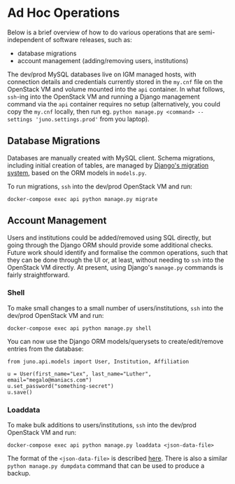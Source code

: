 # Ad Hoc Operations

Below is a brief overview of how to do various operations that are semi-independent of software releases, such as:
- database migrations
- account management (adding/removing users, institutions)

The dev/prod MySQL databases live on IGM managed hosts, with connection details and credentials currently stored in the `my.cnf` file on the OpenStack VM and volume mounted into the `api` container. In what follows, `ssh`-ing into the OpenStack VM and running a Django management command via the `api` container requires no setup (alternatively, you could copy the `my.cnf` locally, then run eg. `python manage.py <command> --settings 'juno.settings.prod'` from you laptop).

## Database Migrations
Databases are manually created with MySQL client. Schema migrations, including initial creation of tables, are managed by [Django's migration system](https://docs.djangoproject.com/en/3.1/topics/migrations/), based on the ORM models in `models.py`.

To run migrations, `ssh` into the dev/prod OpenStack VM and run:
```
docker-compose exec api python manage.py migrate
```

## Account Management
Users and institutions could be added/removed using SQL directly, but going through the Django ORM should provide some additional checks. Future work should identify and formalise the common operations, such that they can be done through the UI or, at least, without needing to `ssh` into the OpenStack VM directly. At present, using Django's `manage.py` commands is fairly straightforward.

### Shell
To make small changes to a small number of users/institutions, `ssh` into the dev/prod OpenStack VM and run:
```
docker-compose exec api python manage.py shell
```

You can now use the Django ORM models/querysets to create/edit/remove entries from the database:
```
from juno.api.models import User, Institution, Affiliation

u = User(first_name="Lex", last_name="Luther", email="megalo@maniacs.com")
u.set_password("something-secret")
u.save()
```

### Loaddata
To make bulk additions to users/institutions, `ssh` into the dev/prod OpenStack VM and run:
```
docker-compose exec api python manage.py loaddata <json-data-file>
```

The format of the `<json-data-file>` is described [here](https://docs.djangoproject.com/en/3.1/ref/django-admin/#loaddata). There is also a similar `python manage.py dumpdata` command that can be used to produce a backup.
